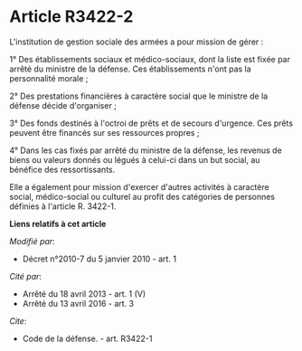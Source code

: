 # Article R3422-2

L'institution de gestion sociale des armées a pour mission de gérer : 

1° Des établissements sociaux et médico-sociaux, dont la liste est fixée par arrêté du ministre de la défense. Ces
établissements n'ont pas la personnalité morale ; 

2° Des prestations financières à caractère social que le ministre de la défense décide d'organiser ; 

3° Des fonds destinés à l'octroi de prêts et de secours d'urgence. Ces prêts peuvent être financés sur ses ressources
propres ; 

4° Dans les cas fixés par arrêté du ministre de la défense, les revenus de biens ou valeurs donnés ou légués à celui-ci dans
un but social, au bénéfice des ressortissants. 

Elle a également pour mission d'exercer d'autres activités à caractère social, médico-social ou culturel au profit des
catégories de personnes définies à l'article R. 3422-1.

**Liens relatifs à cet article**

_Modifié par_:

  - Décret n°2010-7 du 5 janvier 2010 - art. 1

_Cité par_:

  - Arrêté du 18 avril 2013 - art. 1 (V)
  - Arrêté du 13 avril 2016 - art. 3

_Cite_:

  - Code de la défense. - art. R3422-1

